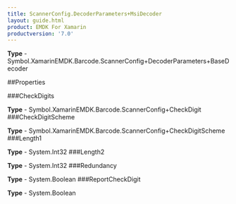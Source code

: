 ```yaml
---
title: ScannerConfig.DecoderParameters+MsiDecoder
layout: guide.html
product: EMDK For Xamarin 
productversion: '7.0' 
---
```


    

**Type** - Symbol.XamarinEMDK.Barcode.ScannerConfig+DecoderParameters+BaseDecoder

##Properties

###CheckDigits

        

**Type** - Symbol.XamarinEMDK.Barcode.ScannerConfig+CheckDigit
###CheckDigitScheme

        

**Type** - Symbol.XamarinEMDK.Barcode.ScannerConfig+CheckDigitScheme
###Length1

        

**Type** - System.Int32
###Length2

        

**Type** - System.Int32
###Redundancy

        

**Type** - System.Boolean
###ReportCheckDigit

        

**Type** - System.Boolean
